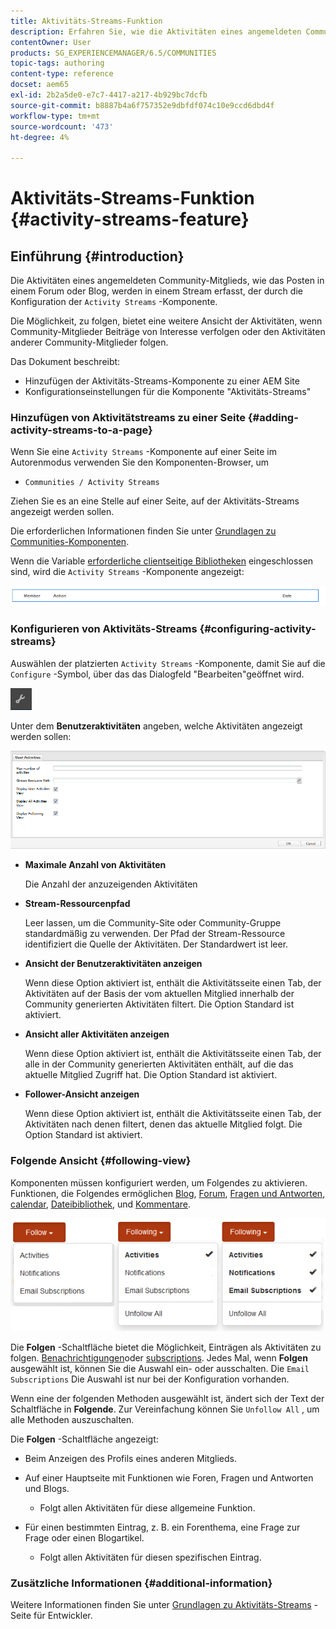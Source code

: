 ```yaml
---
title: Aktivitäts-Streams-Funktion
description: Erfahren Sie, wie die Aktivitäten eines angemeldeten Community-Mitglieds in einem Stream erfasst werden, den Sie über die Komponente "Aktivitäts-Streams"filtern und anzeigen können.
contentOwner: User
products: SG_EXPERIENCEMANAGER/6.5/COMMUNITIES
topic-tags: authoring
content-type: reference
docset: aem65
exl-id: 2b2a5de0-e7c7-4417-a217-4b929bc7dcfb
source-git-commit: b8887b4a6f757352e9dbfdf074c10e9ccd6dbd4f
workflow-type: tm+mt
source-wordcount: '473'
ht-degree: 4%

---
```


# Aktivitäts-Streams-Funktion {#activity-streams-feature}

## Einführung {#introduction}

Die Aktivitäten eines angemeldeten Community-Mitglieds, wie das Posten in einem Forum oder Blog, werden in einem Stream erfasst, der durch die Konfiguration der `Activity Streams` -Komponente.

Die Möglichkeit, zu folgen, bietet eine weitere Ansicht der Aktivitäten, wenn Community-Mitglieder Beiträge von Interesse verfolgen oder den Aktivitäten anderer Community-Mitglieder folgen.

Das Dokument beschreibt:

* Hinzufügen der Aktivitäts-Streams-Komponente zu einer AEM Site
* Konfigurationseinstellungen für die Komponente &quot;Aktivitäts-Streams&quot;

### Hinzufügen von Aktivitätstreams zu einer Seite {#adding-activity-streams-to-a-page}

Wenn Sie eine `Activity Streams` -Komponente auf einer Seite im Autorenmodus verwenden Sie den Komponenten-Browser, um

* `Communities / Activity Streams`

Ziehen Sie es an eine Stelle auf einer Seite, auf der Aktivitäts-Streams angezeigt werden sollen.

Die erforderlichen Informationen finden Sie unter [Grundlagen zu Communities-Komponenten](/help/communities/basics.md).

Wenn die Variable [erforderliche clientseitige Bibliotheken](/help/communities/essentials-activities.md#essentials-for-client-side) eingeschlossen sind, wird die `Activity Streams` -Komponente angezeigt:

![activity-streams](assets/activity-component.png)

### Konfigurieren von Aktivitäts-Streams {#configuring-activity-streams}

Auswählen der platzierten `Activity Streams` -Komponente, damit Sie auf die `Configure` -Symbol, über das das Dialogfeld &quot;Bearbeiten&quot;geöffnet wird.

![konfigurieren](assets/configure-new.png)

Unter dem **Benutzeraktivitäten** angeben, welche Aktivitäten angezeigt werden sollen:

![user-activities](assets/user-activities.png)

* **Maximale Anzahl von Aktivitäten**

  Die Anzahl der anzuzeigenden Aktivitäten

* **Stream-Ressourcenpfad**

  Leer lassen, um die Community-Site oder Community-Gruppe standardmäßig zu verwenden. Der Pfad der Stream-Ressource identifiziert die Quelle der Aktivitäten. Der Standardwert ist leer.

* **Ansicht der Benutzeraktivitäten anzeigen**

  Wenn diese Option aktiviert ist, enthält die Aktivitätsseite einen Tab, der Aktivitäten auf der Basis der vom aktuellen Mitglied innerhalb der Community generierten Aktivitäten filtert. Die Option Standard ist aktiviert.

* **Ansicht aller Aktivitäten anzeigen**

  Wenn diese Option aktiviert ist, enthält die Aktivitätsseite einen Tab, der alle in der Community generierten Aktivitäten enthält, auf die das aktuelle Mitglied Zugriff hat. Die Option Standard ist aktiviert.

* **Follower-Ansicht anzeigen**

  Wenn diese Option aktiviert ist, enthält die Aktivitätsseite einen Tab, der Aktivitäten nach denen filtert, denen das aktuelle Mitglied folgt. Die Option Standard ist aktiviert.

### Folgende Ansicht {#following-view}

Komponenten müssen konfiguriert werden, um Folgendes zu aktivieren. Funktionen, die Folgendes ermöglichen [Blog](/help/communities/blog-feature.md), [Forum](/help/communities/forum.md), [Fragen und Antworten](/help/communities/working-with-qna.md), [calendar](/help/communities/calendar.md), [Dateibibliothek](/help/communities/file-library.md), und [Kommentare](/help/communities/comments.md).

![folgende Ansicht](assets/following-activities.png)

Die **Folgen** -Schaltfläche bietet die Möglichkeit, Einträgen als Aktivitäten zu folgen. [Benachrichtigungen](/help/communities/notifications.md)oder [subscriptions](/help/communities/subscriptions.md). Jedes Mal, wenn **Folgen** ausgewählt ist, können Sie die Auswahl ein- oder ausschalten. Die `Email Subscriptions` Die Auswahl ist nur bei der Konfiguration vorhanden.

Wenn eine der folgenden Methoden ausgewählt ist, ändert sich der Text der Schaltfläche in **Folgende**. Zur Vereinfachung können Sie `Unfollow All` , um alle Methoden auszuschalten.

Die **Folgen** -Schaltfläche angezeigt:

* Beim Anzeigen des Profils eines anderen Mitglieds.
* Auf einer Hauptseite mit Funktionen wie Foren, Fragen und Antworten und Blogs.

   * Folgt allen Aktivitäten für diese allgemeine Funktion.

* Für einen bestimmten Eintrag, z. B. ein Forenthema, eine Frage zur Frage oder einen Blogartikel.

   * Folgt allen Aktivitäten für diesen spezifischen Eintrag.

### Zusätzliche Informationen {#additional-information}

Weitere Informationen finden Sie unter [Grundlagen zu Aktivitäts-Streams](/help/communities/essentials-activities.md) -Seite für Entwickler.

